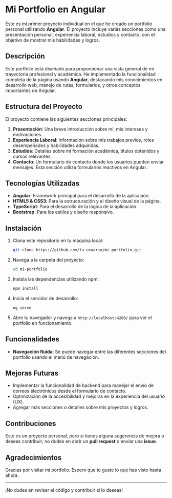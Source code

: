 # Mi Portfolio en Angular

Este es mi primer proyecto individual en el que he creado un portfolio personal utilizando **Angular**. El proyecto incluye varias secciones como una presentación personal, experiencia laboral, estudios y contacto, con el objetivo de mostrar mis habilidades y logros.

## Descripción

Este portfolio está diseñado para proporcionar una vista general de mi trayectoria profesional y académica. He implementado la funcionalidad completa de la página usando **Angular**, destacando mis conocimientos en desarrollo web, manejo de rutas, formularios, y otros conceptos importantes de Angular.

## Estructura del Proyecto

El proyecto contiene las siguientes secciones principales:

1. **Presentación**: Una breve introducción sobre mí, mis intereses y motivaciones.
2. **Experiencia Laboral**: Información sobre mis trabajos previos, roles desempeñados y habilidades adquiridas.
3. **Estudios**: Detalles sobre mi formación académica, títulos obtenidos y cursos relevantes.
4. **Contacto**: Un formulario de contacto donde los usuarios pueden enviar mensajes. Esta sección utiliza formularios reactivos en Angular.

## Tecnologías Utilizadas

- **Angular**: Framework principal para el desarrollo de la aplicación.
- **HTML5 & CSS3**: Para la estructuración y el diseño visual de la página.
- **TypeScript**: Para el desarrollo de la lógica de la aplicación.
- **Bootstrap**: Para los estilos y diseño responsivo.

## Instalación

1. Clona este repositorio en tu máquina local:
    ```bash
    git clone https://github.com/tu-usuario/mi-portfolio.git
    ```

2. Navega a la carpeta del proyecto:
    ```bash
    cd mi-portfolio
    ```

3. Instala las dependencias utilizando npm:
    ```bash
    npm install
    ```

4. Inicia el servidor de desarrollo:
    ```bash
    ng serve
    ```

5. Abre tu navegador y navega a `http://localhost:4200/` para ver el portfolio en funcionamiento.

## Funcionalidades

- **Navegación fluida**: Se puede navegar entre las diferentes secciones del portfolio usando el menú de navegación.
  
## Mejoras Futuras

- Implementar la funcionalidad de backend para manejar el envío de correos electrónicos desde el formulario de contacto.
- Optimización de la accesibilidad y mejoras en la experiencia del usuario (UX).
- Agregar más secciones o detalles sobre mis proyectos y logros.

## Contribuciones

Este es un proyecto personal, pero si tienes alguna sugerencia de mejora o deseas contribuir, no dudes en abrir un **pull request** o enviar una **issue**.

## Agradecimientos

Gracias por visitar mi portfolio. Espero que te guste lo que has visto hasta ahora.

---

¡No dudes en revisar el código y contribuir si lo deseas!

